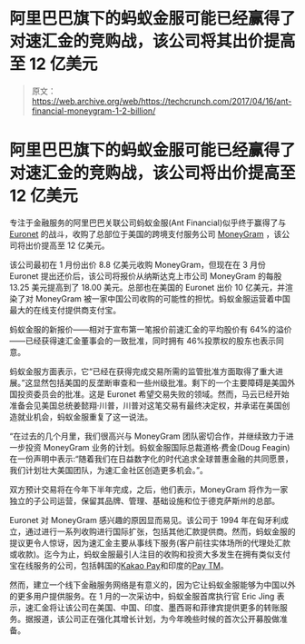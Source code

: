 # 阿里巴巴旗下的蚂蚁金服可能已经赢得了对速汇金的竞购战，该公司将其出价提高至 12 亿美元

> 原文：<https://web.archive.org/web/https://techcrunch.com/2017/04/16/ant-financial-moneygram-1-2-billion/>

# 阿里巴巴旗下的蚂蚁金服可能已经赢得了对速汇金的竞购战，该公司将出价提高至 12 亿美元

专注于金融服务的阿里巴巴关联公司蚂蚁金服(Ant Financial)似乎终于赢得了与 [Euronet](https://web.archive.org/web/20230323202639/http://www.eeft.com/) 的战斗，收购了总部位于美国的跨境支付服务公司 [MoneyGram](https://web.archive.org/web/20230323202639/https://secure.moneygram.com/) ，该公司将出价提高至 12 亿美元。

该公司最初在 1 月份出价 8.8 亿美元收购 MoneyGram，但现在在 3 月份 Euronet 提出还价后，该公司将报价从纳斯达克上市公司 MoneyGram 的每股 13.25 美元提高到了 18.00 美元。总部也在美国的 Euronet 出价 10 亿美元，并渲染了对 MoneyGram 被一家中国公司收购的可能性的担忧。蚂蚁金服运营着中国最大的在线支付提供商支付宝。

蚂蚁金服的新报价——相对于宣布第一笔报价前速汇金的平均股价有 64%的溢价——已经获得速汇金董事会的一致批准，同时拥有 46%投票权的股东也表示同意。

蚂蚁金服方面表示，它“已经在获得完成交易所需的监管批准方面取得了重大进展。”这显然包括美国的反垄断审查和一些州级批准。剩下的一个主要障碍是美国外国投资委员会的批准。这是 Euronet 希望交易失败的领域。然而，马云已经开始准备会见美国总统姜懿翔·川普，川普对这笔交易有最终决定权，并承诺在美国创造就业机会，蚂蚁金服重复了这一说法。

“在过去的几个月里，我们很高兴与 MoneyGram 团队密切合作，并继续致力于进一步投资 MoneyGram 业务的计划。蚂蚁金服国际总裁道格·费金(Doug Feagin)在一份声明中表示:“随着我们在日益数字化的时代追求全球普惠金融的共同愿景，我们计划壮大美国团队，为速汇金社区创造更多机会。”。

双方预计交易将在今年下半年完成，之后，他们表示，MoneyGram 将作为一家独立的子公司运营，保留其品牌、管理、基础设施和位于德克萨斯州的总部。

Euronet 对 MoneyGram 感兴趣的原因显而易见。该公司于 1994 年在匈牙利成立，通过进行一系列收购进行国际扩张，包括其他汇款提供商。然而，蚂蚁金服的提议更令人惊讶，因为速汇金主要从事线下服务(客户前往实体场所的代理处汇款或收款)。迄今为止，蚂蚁金服最引人注目的收购和投资大多发生在拥有类似支付宝在线服务的公司，包括韩国的[Kakao Pay](https://web.archive.org/web/20230323202639/https://techcrunch.com/2017/02/20/ant-financial-kakao-pay/)和印度的[Pay TM](https://web.archive.org/web/20230323202639/https://techcrunch.com/2017/03/06/alibaba-paytm-amazon-india/)。

然而，建立一个线下金融服务网络是有意义的，因为它让蚂蚁金服能够为中国以外的更多用户提供服务。在 1 月的一次采访中，蚂蚁金服首席执行官 Eric Jing 表示，速汇金将让该公司在美国、中国、印度、墨西哥和菲律宾提供更多的转账服务。据报道，该公司正在强化其增长计划，为今年晚些时候的首次公开募股做准备。